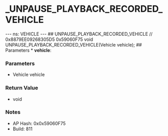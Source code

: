 # _UNPAUSE_PLAYBACK_RECORDED_VEHICLE

--- ns: VEHICLE --- ## UNPAUSE_PLAYBACK_RECORDED_VEHICLE  // 0x8879EE09268305D5 0x59060F75 void UNPAUSE_PLAYBACK_RECORDED_VEHICLE(Vehicle vehicle);   ## Parameters * **vehicle**:

### Parameters
* Vehicle vehicle

### Return Value
* void

### Notes
* AP Hash: 0x0x59060F75
* Build: 811

